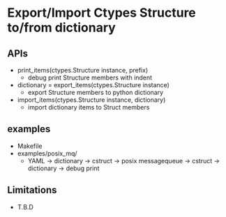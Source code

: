 # Export/Import Ctypes Structure to/from dictionary

## APIs

* print_items(ctypes.Structure instance, prefix)
  * debug print Structure members with indent
* dictionary = export_items(ctypes.Structure instance)
  * export Structure members to python dictionary
* import_items(ctypes.Structure instance, dictionary)
  * import dictionary items to Struct members

## examples

* Makefile
* examples/posix_mq/
  * YAML -> dictionary -> cstruct -> posix messagequeue -> cstruct -> dictionary -> debug print

## Limitations

* T.B.D
